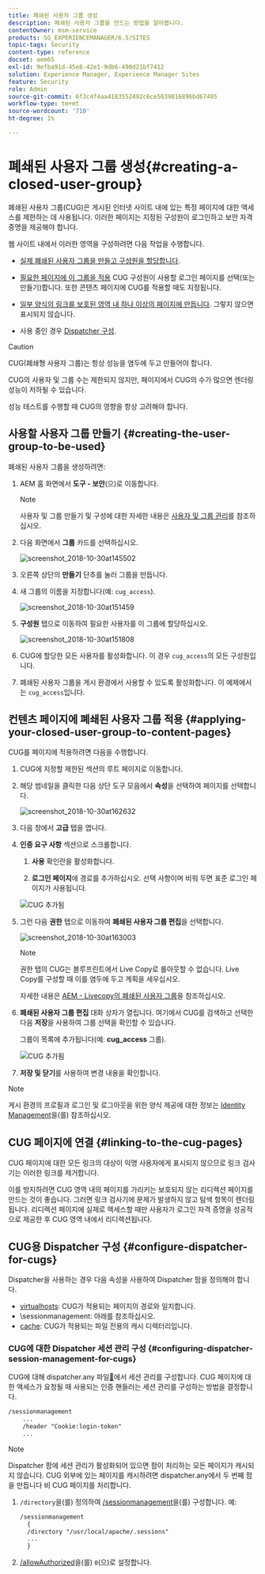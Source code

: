```yaml
---
title: 폐쇄된 사용자 그룹 생성
description: 폐쇄된 사용자 그룹을 만드는 방법을 알아봅니다.
contentOwner: msm-service
products: SG_EXPERIENCEMANAGER/6.5/SITES
topic-tags: Security
content-type: reference
docset: aem65
exl-id: 9efba91d-45e8-42e1-9db6-490d21bf7412
solution: Experience Manager, Experience Manager Sites
feature: Security
role: Admin
source-git-commit: 6f3c4f4aa4183552492c6ce5039816896bd67495
workflow-type: tm+mt
source-wordcount: '710'
ht-degree: 1%

---
```


# 폐쇄된 사용자 그룹 생성{#creating-a-closed-user-group}

폐쇄된 사용자 그룹(CUG)은 게시된 인터넷 사이트 내에 있는 특정 페이지에 대한 액세스를 제한하는 데 사용됩니다. 이러한 페이지는 지정된 구성원이 로그인하고 보안 자격 증명을 제공해야 합니다.

웹 사이트 내에서 이러한 영역을 구성하려면 다음 작업을 수행합니다.

* [실제 폐쇄된 사용자 그룹을 만들고 구성원을 할당합니다](#creating-the-user-group-to-be-used).

* [필요한 페이지에 이 그룹을 적용](#applying-your-closed-user-group-to-content-pages) CUG 구성원이 사용할 로그인 페이지를 선택(또는 만들기)합니다. 또한 콘텐츠 페이지에 CUG를 적용할 때도 지정됩니다.

* [일부 양식의 링크를 보호된 영역 내 하나 이상의 페이지에 만듭니다](#linking-to-the-cug-pages). 그렇지 않으면 표시되지 않습니다.

* 사용 중인 경우 [Dispatcher 구성](#configure-dispatcher-for-cugs).

>[!CAUTION]
>
>CUG(폐쇄형 사용자 그룹)는 항상 성능을 염두에 두고 만들어야 합니다.
>
>CUG의 사용자 및 그룹 수는 제한되지 않지만, 페이지에서 CUG의 수가 많으면 렌더링 성능이 저하될 수 있습니다.
>
>성능 테스트를 수행할 때 CUG의 영향을 항상 고려해야 합니다.

## 사용할 사용자 그룹 만들기 {#creating-the-user-group-to-be-used}

폐쇄된 사용자 그룹을 생성하려면:

1. AEM 홈 화면에서 **도구 - 보안**(으)로 이동합니다.

   >[!NOTE]
   >
   >사용자 및 그룹 만들기 및 구성에 대한 자세한 내용은 [사용자 및 그룹 관리](/help/sites-administering/security.md#managing-users-and-groups)를 참조하십시오.

1. 다음 화면에서 **그룹** 카드를 선택하십시오.

   ![screenshot_2018-10-30at145502](assets/screenshot_2018-10-30at145502.png)

1. 오른쪽 상단의 **만들기** 단추를 눌러 그룹을 만듭니다.
1. 새 그룹의 이름을 지정합니다(예: `cug_access`).

   ![screenshot_2018-10-30at151459](assets/screenshot_2018-10-30at151459.png)

1. **구성원** 탭으로 이동하여 필요한 사용자를 이 그룹에 할당하십시오.

   ![screenshot_2018-10-30at151808](assets/screenshot_2018-10-30at151808.png)

1. CUG에 할당한 모든 사용자를 활성화합니다. 이 경우 `cug_access`의 모든 구성원입니다.
1. 폐쇄된 사용자 그룹을 게시 환경에서 사용할 수 있도록 활성화합니다. 이 예제에서는 `cug_access`입니다.

## 컨텐츠 페이지에 폐쇄된 사용자 그룹 적용 {#applying-your-closed-user-group-to-content-pages}

CUG를 페이지에 적용하려면 다음을 수행합니다.

1. CUG에 지정할 제한된 섹션의 루트 페이지로 이동합니다.
1. 해당 썸네일을 클릭한 다음 상단 도구 모음에서 **속성**&#x200B;을 선택하여 페이지를 선택합니다.

   ![screenshot_2018-10-30at162632](assets/screenshot_2018-10-30at162632.png)

1. 다음 창에서 **고급** 탭을 엽니다.

1. **인증 요구 사항** 섹션으로 스크롤합니다.

   1. **사용** 확인란을 활성화합니다.

   1. **로그인 페이지**&#x200B;에 경로를 추가하십시오.
선택 사항이며 비워 두면 표준 로그인 페이지가 사용됩니다.

   ![CUG 추가됨](assets/cug-authentication-requirement.png)

1. 그런 다음 **권한** 탭으로 이동하여 **폐쇄된 사용자 그룹 편집**&#x200B;을 선택합니다.

   ![screenshot_2018-10-30at163003](assets/screenshot_2018-10-30at163003.png)

   >[!NOTE]
   >
   >권한 탭의 CUG는 블루프린트에서 Live Copy로 롤아웃할 수 없습니다. Live Copy를 구성할 때 이를 염두에 두고 계획을 세우십시오.
   >
   >자세한 내용은 [AEM - Livecopy의 폐쇄된 사용자 그룹](closed-user-groups.md#aem-livecopy)을 참조하십시오.

1. **폐쇄된 사용자 그룹 편집** 대화 상자가 열립니다. 여기에서 CUG를 검색하고 선택한 다음 **저장**&#x200B;을 사용하여 그룹 선택을 확인할 수 있습니다.

   그룹이 목록에 추가됩니다(예: **cug_access** 그룹).

   ![CUG 추가됨](assets/cug-added.png)

1. **저장 및 닫기**&#x200B;를 사용하여 변경 내용을 확인합니다.

>[!NOTE]
>
>게시 환경의 프로필과 로그인 및 로그아웃을 위한 양식 제공에 대한 정보는 [Identity Management](/help/sites-administering/identity-management.md)을(를) 참조하십시오.

## CUG 페이지에 연결 {#linking-to-the-cug-pages}

CUG 페이지에 대한 모든 링크의 대상이 익명 사용자에게 표시되지 않으므로 링크 검사기는 이러한 링크를 제거합니다.

이를 방지하려면 CUG 영역 내의 페이지를 가리키는 보호되지 않는 리디렉션 페이지를 만드는 것이 좋습니다. 그러면 링크 검사기에 문제가 발생하지 않고 탐색 항목이 렌더링됩니다. 리디렉션 페이지에 실제로 액세스할 때만 사용자가 로그인 자격 증명을 성공적으로 제공한 후 CUG 영역 내에서 리디렉션됩니다.

## CUG용 Dispatcher 구성 {#configure-dispatcher-for-cugs}

Dispatcher을 사용하는 경우 다음 속성을 사용하여 Dispatcher 팜을 정의해야 합니다.

* [virtualhosts](https://experienceleague.adobe.com/docs/experience-manager-dispatcher/using/configuring/dispatcher-configuration.html#identifying-virtual-hosts-virtualhosts): CUG가 적용되는 페이지의 경로와 일치합니다.
* \sessionmanagement: 아래를 참조하십시오.
* [cache](https://experienceleague.adobe.com/docs/experience-manager-dispatcher/using/configuring/dispatcher-configuration.html#configuring-the-dispatcher-cache-cache): CUG가 적용되는 파일 전용의 캐시 디렉터리입니다.

### CUG에 대한 Dispatcher 세션 관리 구성 {#configuring-dispatcher-session-management-for-cugs}

CUG에 대해 dispatcher.any 파일[&#128279;](https://experienceleague.adobe.com/docs/experience-manager-dispatcher/using/configuring/dispatcher-configuration.html#enabling-secure-sessions-sessionmanagement)에서 세션 관리를 구성합니다. CUG 페이지에 대한 액세스가 요청될 때 사용되는 인증 핸들러는 세션 관리를 구성하는 방법을 결정합니다.

```xml
/sessionmanagement
    ...
    /header "Cookie:login-token"
    ...
```

>[!NOTE]
>
>Dispatcher 팜에 세션 관리가 활성화되어 있으면 팜이 처리하는 모든 페이지가 캐시되지 않습니다. CUG 외부에 있는 페이지를 캐시하려면 dispatcher.any에서 두 번째 팜을 만듭니다
>비 CUG 페이지를 처리합니다.

1. `/directory`을(를) 정의하여 [/sessionmanagement](https://experienceleague.adobe.com/docs/experience-manager-dispatcher/using/configuring/dispatcher-configuration.html#enabling-secure-sessions-sessionmanagement)을(를) 구성합니다. 예:

   ```xml
   /sessionmanagement
     {
     /directory "/usr/local/apache/.sessions"
     ...
     }
   ```

1. [/allowAuthorized](https://experienceleague.adobe.com/docs/experience-manager-dispatcher/using/configuring/dispatcher-configuration.html#caching-when-authentication-is-used)을(를) `0`(으)로 설정합니다.
